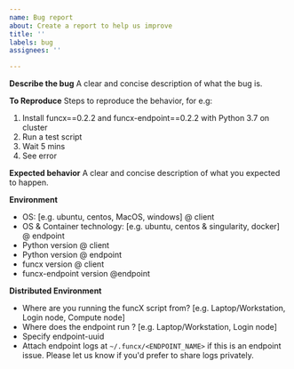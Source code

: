 ```yaml
---
name: Bug report
about: Create a report to help us improve
title: ''
labels: bug
assignees: ''

---
```


**Describe the bug**
A clear and concise description of what the bug is.

**To Reproduce**
Steps to reproduce the behavior, for e.g:
1. Install funcx==0.2.2 and funcx-endpoint==0.2.2 with Python 3.7 on cluster
2. Run a test script
3. Wait 5 mins
4. See error

**Expected behavior**
A clear and concise description of what you expected to happen.

**Environment**
 - OS: [e.g. ubuntu, centos, MacOS, windows] @ client
 - OS & Container technology: [e.g. ubuntu, centos & singularity, docker] @ endpoint
 - Python version @ client
 - Python version @ endpoint
 - funcx version @ client
 - funcx-endpoint version @endpoint

**Distributed Environment**
- Where are you running the funcX script from? [e.g. Laptop/Workstation, Login node, Compute node]
- Where does the endpoint run ? [e.g. Laptop/Workstation, Login node]
- Specify endpoint-uuid
- Attach endpoint logs at `~/.funcx/<ENDPOINT_NAME>` if this is an endpoint issue.
  Please let us know if you'd prefer to share logs privately.
